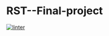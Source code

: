 # RST--Final-project
[![linter](https://github.com/Rewa718/RST--Final-project/workflows/linter/badge.svg)](https://github.com/marketplace/actions/super-linter)
